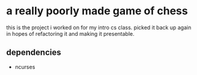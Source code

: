 # a really poorly made game of chess
this is the project i worked on for my intro cs class. picked it back up again in hopes of refactoring it and making it presentable.
## dependencies
* ncurses
